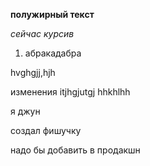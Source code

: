 **полужирный текст**

*сейчас курсив*

1. абракадабра

hvghgjj,hjh

изменения
itjhgjutgj
hhkhlhh

я джун

создал фишучку

надо бы добавить в продакшн
